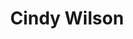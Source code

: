 ---
title: "Cindy Wilson"
summary: "Cynthia Leigh Wilson is an American musician and one of the vocalists, songwriters and founding members of new wave rock band the B-52's. She is noted for her distinctive contralto voice and also plays percussion during live shows. She is the younger sister of the late guitarist Ricky Wilson , who was also a founding member of the band.
In addition to her work with the B-52's, Wilson has released two solo EPs, Sunrise and Supernatural . In late 2017, she released her debut solo album, Change, via the independent label Kill Rock Stars."
image: "cindy-wilson.jpg"
apple_music_artist_url: "https://music.apple.com/gb/artist/cindy-wilson/268811544"
wikipedia_url: "https://en.wikipedia.org/wiki/Cindy_Wilson"
---